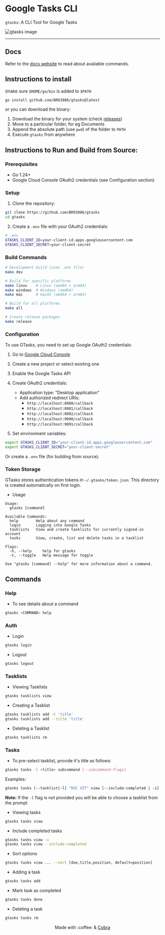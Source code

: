 # Google Tasks CLI

`gtasks`: A CLI Tool for Google Tasks

![gtasks image](docs/static/images/screenshot.png)

---

## Docs

Refer to the [docs website](https://gtasks.sidv.dev) to read about available commands.

## Instructions to install

(make sure `$HOME/go/bin` is added to `$PATH`

```bash
go install github.com/BRO3886/gtasks@latest
```

or you can download the binary:

1. Download the binary for your system (check [releases](https://github.com/BRO3886/gtasks/releases))
2. Move to a particular folder, for eg Documents
3. Append the absolute path (use `pwd`) of the folder to `PATH`
4. Execute `gtasks` from anywhere

## Instructions to Run and Build from Source:

### Prerequisites

- Go 1.24+
- Google Cloud Console OAuth2 credentials (see Configuration section)

### Setup

1. Clone the repository:

```bash
git clone https://github.com/BRO3886/gtasks
cd gtasks
```

2. Create a `.env` file with your OAuth2 credentials:

```bash
# .env
GTASKS_CLIENT_ID=your-client-id.apps.googleusercontent.com
GTASKS_CLIENT_SECRET=your-client-secret
```

### Build Commands

```bash
# Development build (uses .env file)
make dev

# Build for specific platforms
make linux    # Linux (amd64 + arm64)
make windows  # Windows (amd64)
make mac      # macOS (amd64 + arm64)

# Build for all platforms
make all

# Create release packages
make release
```

### Configuration

To use GTasks, you need to set up Google OAuth2 credentials:

1. Go to [Google Cloud Console](https://console.cloud.google.com/)
2. Create a new project or select existing one
3. Enable the Google Tasks API
4. Create OAuth2 credentials:

   - Application type: "Desktop application"
   - Add authorized redirect URIs:
     - `http://localhost:8080/callback`
     - `http://localhost:8081/callback`
     - `http://localhost:8082/callback`
     - `http://localhost:9090/callback`
     - `http://localhost:9091/callback`

5. Set environment variables:

```bash
export GTASKS_CLIENT_ID="your-client-id.apps.googleusercontent.com"
export GTASKS_CLIENT_SECRET="your-client-secret"
```

Or create a `.env` file (for building from source).

### Token Storage

GTasks stores authentication tokens in `~/.gtasks/token.json`. This directory is created automatically on first login.

- Usage

```
Usage:
  gtasks [command]

Available Commands:
  help        Help about any command
  login       Logging into Google Tasks
  tasklists   View and create tasklists for currently signed-in account
  tasks       View, create, list and delete tasks in a tasklist

Flags:
  -h, --help     help for gtasks
  -t, --toggle   Help message for toggle

Use "gtasks [command] --help" for more information about a command.
```

## Commands

### Help

- To see details about a command

```bash
gtasks <COMMAND> help
```

### Auth

- Login

```bash
gtasks login
```

- Logout

```bash
gtasks logout
```

### Tasklists

- Viewing Tasklists

```bash
gtasks tasklists view
```

- Creating a Tasklist

```bash
gtasks tasklists add -t 'title'
gtasks tasklists add --title 'title'
```

- Deleting a Tasklist

```bash
gtasks tasklists rm
```

### Tasks

- To pre-select tasklist, provide it's title as follows:

```bash
gtasks tasks -l <title> subcommand [--subcommand-flags]
```

Examples:

```bash
gtasks tasks [--tasklist|-l] "DSC VIT" view [--include-completed | -i]
```

**Note:** If the `-l` flag is not provided you will be able to choose a tasklist from the prompt

- Viewing tasks

```bash
gtasks tasks view
```

- Include completed tasks

```bash
gtasks tasks view -i
gtasks tasks view --include-completed
```

- Sort options

```bash
gtasks tasks view ... --sort [due,title,position, default=position]
```

- Adding a task

```bash
gtasks tasks add
```

- Mark task as completed

```bash
gtasks tasks done
```

- Deleting a task

```bash
gtasks tasks rm
```

<div align="center">
Made with :coffee: & <a href="https://cobra.dev">Cobra</a>
</div>
